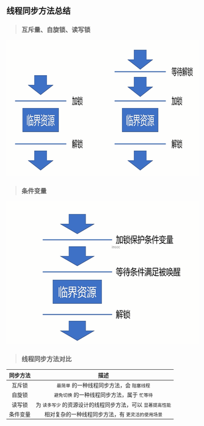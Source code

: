 ## 线程同步方法总结

>### 互斥量、自旋锁、读写锁

<div align="center">
    <img src="img/summary.png" height="355" alt="" />
</div>

>### 条件变量

<div align="center">
    <img src="img/summary_cond.png" height="374" alt="" />
</div>

>### 线程同步方法对比
| 同步方法 | 描述 |
| :---: | :---: |
| 互斥锁 | `最简单` 的一种线程同步方法，会 `阻塞线程` |
| 自旋锁 | `避免切换` 的一种线程同步方法，属于 `忙等待` |
| 读写锁 | 为 `读多写少` 的资源设计的线程同步方法，可以 `显著提高性能` |
| 条件变量 | 相对复杂的一种线程同步方法，有 `更灵活的使用场景` |
